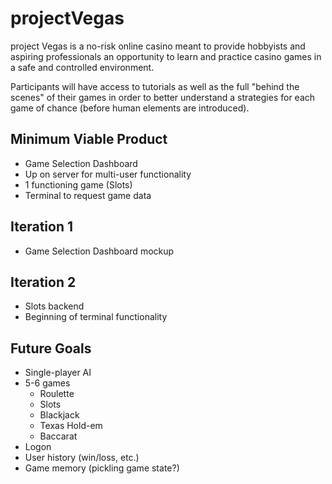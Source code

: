 # projectVegas
project Vegas is a no-risk online casino meant to provide hobbyists and aspiring professionals an opportunity to learn and practice casino games in a safe and controlled environment.

Participants will have access to tutorials as well as the full "behind the scenes" of their games in order to better understand a strategies for each game of chance (before human elements are introduced).



## Minimum Viable Product
+ Game Selection Dashboard
+ Up on server for multi-user functionality
+ 1 functioning game (Slots)
+ Terminal to request game data

## Iteration 1
+ Game Selection Dashboard mockup

## Iteration 2
+ Slots backend
+ Beginning of terminal functionality

## Future Goals
+ Single-player AI
+ 5-6 games
    * Roulette
    * Slots
    * Blackjack
    * Texas Hold-em
    * Baccarat
+ Logon
+ User history (win/loss, etc.)
+ Game memory (pickling game state?)
